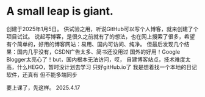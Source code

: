 # A small leap is giant.
创建于2025年1月5日。
供试验之用，听说GitHub可以写个人博客，就来创建了个项目试试。
说起写博客，是很久之前就有了的想法，也在网上搜索了很多，希望有个简单的，好用的博客网站：易用、国内可访问、纯净。
但最后发现几个结果：国内几乎没有，CSDN广告太多、简书还没用过
国外的好用！Google Blogger太亮心了！but，国内根本无法访问，哎，
自建博客站点，技术难度太高，什么HEGO，暂时没计划去学习
只好gitHub.io了
我是想着找一个本地的日记软件，还真有
但不能多端同步

要上课了，先这样。
2025.4.17

